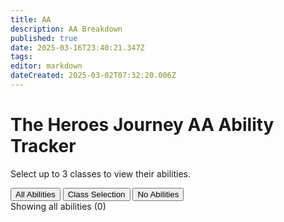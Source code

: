 ```yaml
---
title: AA
description: AA Breakdown
published: true
date: 2025-03-16T23:40:21.347Z
tags: 
editor: markdown
dateCreated: 2025-03-02T07:32:20.006Z
---
```


# The Heroes Journey AA Ability Tracker

Select up to 3 classes to view their abilities.

<div class="controls">
    <div class="filter-options">
        <button class="mode-button active" data-mode="all">All Abilities</button>
        <button class="mode-button" data-mode="selection">Class Selection</button>
        <button class="mode-button" data-mode="none">No Abilities</button>
    </div>
    
<div class="class-buttons" id="classButtons">
 </div>
</div>

<div class="stats" id="stats">
    Showing all abilities (0)
</div>

<div class="abilities-container" id="abilitiesContainer">
</div>